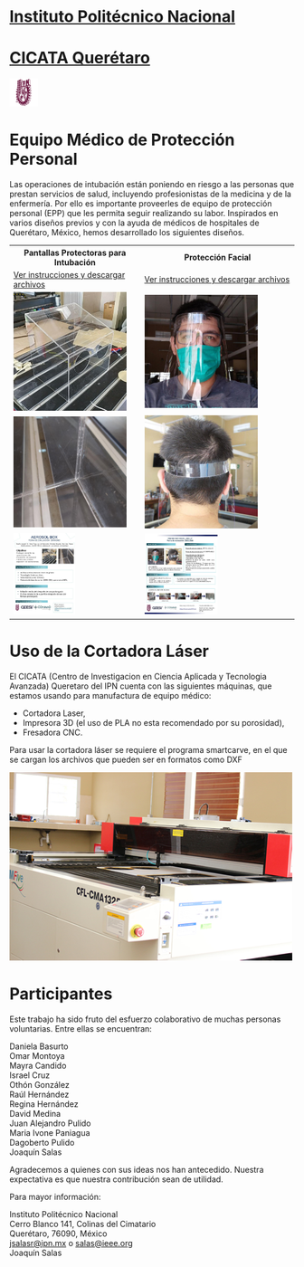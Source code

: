 # [Instituto Politécnico Nacional](https://www.ipn.mx/)
# [CICATA Querétaro](https://www.cicataqro.ipn.mx/cq/qro/Paginas/index.html) 
![logo](https://github.com/CICATA/covid19/blob/master/ipn.png)
# Equipo Médico de Protección Personal 



Las operaciones de intubación están poniendo en riesgo a las personas que prestan servicios de salud, incluyendo profesionistas de la medicina y de la enfermería. Por ello es importante proveerles de equipo de protección personal (EPP) que les permita seguir realizando su labor. Inspirados en varios diseños previos y con la ayuda de médicos de hospitales de Querétaro, México, hemos desarrollado los siguientes diseños.

<table>
  <tr>
    <th>Pantallas Protectoras para Intubación</th>
    <th>Protección Facial</th>
  </tr>
  <tr>
    <td><a href="https://github.com/CICATA/covid19/blob/master/AerosolBox.md">Ver instrucciones y descargar archivos</a></td>
    <td><a href="https://github.com/CICATA/covid19/blob/master/ProteccionFacial.md">Ver instrucciones y descargar archivos</a></td>
  </tr>
  <tr>
    <td><img src="https://raw.githubusercontent.com/CICATA/covid19/master/terminada.jpg" width="200"></td>
    <td><img src="https://raw.githubusercontent.com/CICATA/covid19/master/muestraFrente.jpg" width="200"></td>
  </tr>
  <tr>
    <td><img src="https://raw.githubusercontent.com/CICATA/covid19/master/esquinas.jpg" width="200" ></td>
    <td><img src="https://raw.githubusercontent.com/CICATA/covid19/master/muestraTrasero.jpg" width="200" ></td>
  </tr>
  <tr>
    <td><a href="https://github.com/CICATA/covid19/releases/download/1.1/fichaTecnicaBox.jpg"><img src="https://github.com/CICATA/covid19/blob/master/fichaTecnicaBox.jpg" width="50%"><a/></td>
    <td><a href="https://github.com/CICATA/covid19/releases/download/1.1/fichaTecnicaCareta.jpg"><img src="https://github.com/CICATA/covid19/blob/master/fichaTecnicaCareta.jpg" width="50%"></a</td>
  </tr>
</table>


# Uso de la Cortadora Láser

El CICATA (Centro de Investigacion en Ciencia Aplicada y Tecnologia Avanzada)  Queretaro del IPN cuenta con las siguientes máquinas, que estamos usando para manufactura de equipo médico:

+ Cortadora Laser,
+ Impresora 3D (el uso de PLA no esta recomendado por su porosidad),
+ Fresadora CNC.


Para usar la cortadora láser se requiere el programa smartcarve, en el que se cargan los archivos que pueden ser en formatos como DXF

![cortadora](https://github.com/CICATA/covid19/blob/master/cortadora.jpg)


# Participantes
Este trabajo ha sido fruto del esfuerzo colaborativo de muchas personas voluntarias. Entre ellas se encuentran:

Daniela Basurto<br/>
Omar Montoya<br/>
Mayra Candido<br/>
Israel Cruz <br/>
Othón González<br/>
Raúl Hernández<br/>
Regina Hernández<br/>
David Medina<br/>
Juan Alejandro Pulido<br/>
Maria Ivone Paniagua<br/>
Dagoberto Pulido<br/>
Joaquín Salas<br/>

Agradecemos a quienes con sus ideas nos han antecedido. Nuestra expectativa es que nuestra contribución sean de utilidad. 

Para mayor información: 

Instituto Politécnico Nacional<br/>
Cerro Blanco 141, Colinas del Cimatario<br/> 
Querétaro, 76090, México<br/>
jsalasr@ipn.mx o salas@ieee.org<br/>
Joaquín Salas

